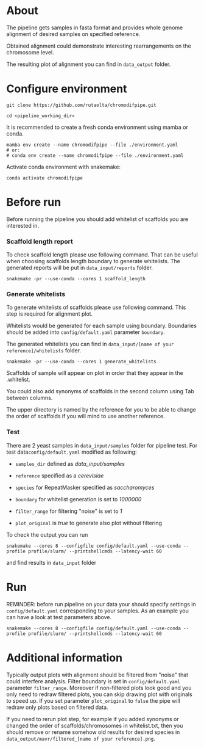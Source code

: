 # About

The pipeline gets samples in fasta format and provides whole genome alignment of desired samples on specified reference.

Obtained alignment could demonstrate interesting rearrangements on the chromosome level.

The resulting plot of alignment you can find in `data_output` folder.

# Configure environment

`git clone https://github.com/rutaolta/chromodifpipe.git`

`cd <pipeline_working_dir>`

It is recommended to create a fresh conda environment using mamba or conda.

```
mamba env create --name chromodifpipe --file ./environment.yaml
# or:
# conda env create --name chromodifpipe --file ./environment.yaml
```

Activate conda environment with snakemake:

`conda activate chromodifpipe`

# Before run

Before running the pipeline you should add whitelist of scaffolds you are interested in.

### Scaffold length report

To check scaffold length please use following command. 
That can be useful when choosing scaffolds length boundary to generate whitelists.
The generated reports will be put in `data_input/reports` folder.

`snakemake -pr --use-conda --cores 1 scaffold_length`

### Generate whitelists

To generate whitelists of scaffolds please use following command. This step is required for alignment plot.

Whitelists would be generated for each sample using boundary.
Boundaries should be added into `config/default.yaml` parameter `boundary`.

The generated whitelists you can find in `data_input/[name of your reference]/whitelists` folder.

`snakemake -pr --use-conda --cores 1 generate_whitelists`

Scaffolds of sample will appear on plot in order that they appear in the <samplename>.whitelist.

You could also add synonyms of scaffolds in the second column using Tab between columns.

The upper directory is named by the reference for you to be able to change the order of scaffolds if you will mind to use another reference.

### Test

There are 2 yeast samples in `data_input/samples` folder for pipeline test. For test data`config/default.yaml` modified as following:

- `samples_dir` defined as _data_input/samples_

- `reference` specified as a _cerevisiae_

- `species` for RepeatMasker specified as _saccharomyces_

- `boundary` for whitelist generation is set to _1000000_

- `filter_range` for filtering "noise" is set to _1_

- `plot_original` is _true_ to generate also plot without filtering

To check the output you can run

`snakemake --cores 8 --configfile config/default.yaml --use-conda --profile profile/slurm/ --printshellcmds --latency-wait 60`

and find results in `data_input` folder

# Run

REMINDER: before run pipeline on your data your should specify settings in `config/default.yaml` corresponding to your samples. As an example you can have a look at test parameters above.

`snakemake --cores 8 --configfile config/default.yaml --use-conda --profile profile/slurm/ --printshellcmds --latency-wait 60`

# Additional information

Typically output plots with alignment should be filtered from "noise" that could interfere analysis. Filter boundary is set in `config/default.yaml` parameter `filter_range`. Moreover if non-filtered plots look good and you only need to redraw filtered plots, you can skip drawing plot with originals to speed up. If you set parameter `plot_original` to `false` the pipe will redraw only plots based on filtered data.

If you need to rerun plot step, for example if you added synonyms or changed the order of scaffolds/chromosomes in whitelist.txt, then you should remove or rename somehow old results for desired species in `data_output/mavr/filtered_[name of your reference].png`.
